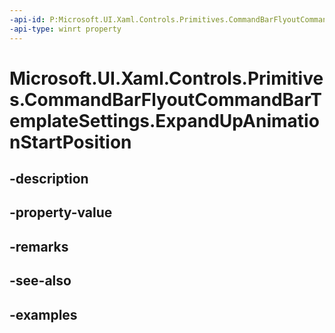 ```yaml
---
-api-id: P:Microsoft.UI.Xaml.Controls.Primitives.CommandBarFlyoutCommandBarTemplateSettings.ExpandUpAnimationStartPosition
-api-type: winrt property
---
```


<!-- Property syntax.
public double ExpandUpAnimationStartPosition { get; }
-->

# Microsoft.UI.Xaml.Controls.Primitives.CommandBarFlyoutCommandBarTemplateSettings.ExpandUpAnimationStartPosition

## -description

## -property-value

## -remarks

## -see-also

## -examples

